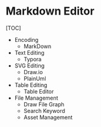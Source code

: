 # Markdown Editor

[TOC]

- Encoding
  - MarkDown
- Text Editing
  - Typora
- SVG Editing
  - Draw.io
  - PlainUml
- Table Editing
  - Table Editor
- File Management
  - Draw File Graph
  - Search Keyword
  - Asset Management